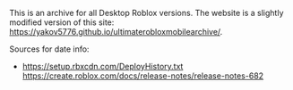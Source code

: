 This is an archive for all Desktop Roblox versions.
The website is a slightly modified version of this site: https://yakov5776.github.io/ultimaterobloxmobilearchive/.

Sources for date info:
* https://setup.rbxcdn.com/DeployHistory.txt
  https://create.roblox.com/docs/release-notes/release-notes-682
